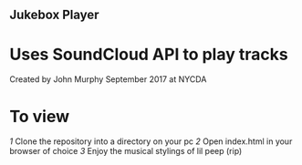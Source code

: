 ## Jukebox Player

# Uses SoundCloud API to play tracks

Created by John Murphy September 2017 at NYCDA

# To view
*1* Clone the repository into a directory on your pc
*2* Open index.html in your browser of choice
*3* Enjoy the musical stylings of lil peep (rip)

